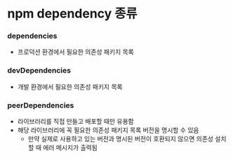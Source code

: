 
# npm dependency 종류

### dependencies

* 프로덕션 환경에서 필요한 의존성 패키지 목록

### devDependencies

* 개발 환경에서 필요한 의존성 패키지 목록

### peerDependencies

* 라이브러리를 직접 만들고 배포할 때만 유용함
* 해당 라이브러리에 꼭 필요한 의존성 패키지 목록 버전을 명시할 수 있음
    * 만약 실제로 사용하고 있는 버전과 명시된 버전이 호환되지 않으면 의존성 설치할 때 에러 메시지가 출력됨
